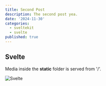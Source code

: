 ```yaml
---
title: Second Post
description: The second post yea.
date: '2024-11-30'
categories:
  - sveltekit
  - svelte
published: true
---
```


## Svelte

Media inside the **static** folder is served from '/'.

![Svelte](favicon.png)
